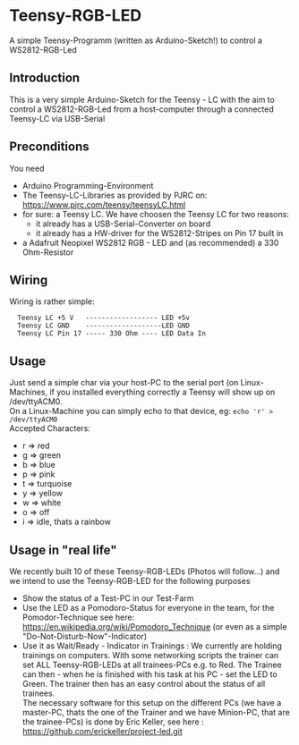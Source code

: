# Teensy-RGB-LED
A simple Teensy-Programm (written as Arduino-Sketch!) to control a WS2812-RGB-Led

## Introduction
This is a very simple Arduino-Sketch for the Teensy - LC with the aim to control a WS2812-RGB-Led from a 
host-computer through a connected Teensy-LC via USB-Serial

## Preconditions
You need 
- Arduino Programming-Environment
- The Teensy-LC-Libraries as provided by PJRC on: https://www.pjrc.com/teensy/teensyLC.html
- for sure: a Teensy LC. We have choosen the Teensy LC for two reasons:
  - it already has a USB-Serial-Converter on board
  - it already has a HW-driver for the WS2812-Stripes on Pin 17 built in
- a Adafruit Neopixel WS2812 RGB - LED and (as recommended) a 330 Ohm-Resistor

## Wiring
Wiring is rather simple:

```
  Teensy LC +5 V   ------------------ LED +5v
  Teensy LC GND    -------------------LED GND
  Teensy LC Pin 17 ----- 330 Ohm ---- LED Data In
```
## Usage
Just send a simple char via your host-PC to the serial port (on Linux-Machines, if you installed everything correctly a Teensy will show up on /dev/ttyACM0.  
On a Linux-Machine you can simply echo to that device, eg: `echo 'r' > /dev/ttyACM0`  
Accepted Characters:
- r => red
- g => green
- b => blue
- p => pink
- t => turquoise
- y => yellow
- w => white
- o => off
- i => idle, thats a rainbow

## Usage in "real life"
We recently built 10 of these Teensy-RGB-LEDs (Photos will follow...) and we intend to use the Teensy-RGB-LED for the following purposes
- Show the status of a Test-PC in our Test-Farm
- Use the LED as a Pomodoro-Status for everyone in the team, for the Pomodor-Technique see here:  https://en.wikipedia.org/wiki/Pomodoro_Technique (or even as a simple "Do-Not-Disturb-Now"-Indicator)
- Use it as Wait/Ready - Indicator in Trainings : We currently are holding trainings on computers. With some networking scripts the trainer can set ALL Teensy-RGB-LEDs at all trainees-PCs e.g. to Red. The Trainee can then - when he is finished with his task at his PC - set the LED to Green. The trainer then has an easy control about the status of all trainees.<br>The necessary software for this setup on the different PCs (we have a master-PC, thats the one of the Trainer and we have Minion-PC, that are the trainee-PCs) is done by Eric Keller, see here : https://github.com/erickeller/project-led.git
